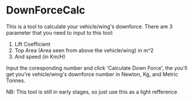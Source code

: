 # DownForceCalc

This is a tool to calculate your vehicle/wing's downforce. There are 3 parameter that you need to input to this tool:
1. Lift Coefficient
2. Top Area (Area seen from above the vehicle/wing) in m^2
3. And speed (in Km/H)

Input the coresponding number and click 'Calculate Down Force', the you'll get you're vehicle/wing's downforce number in Newton, Kg, and Metric Tonnes.

NB: This tool is still in early stages, so just use this as a light refference
